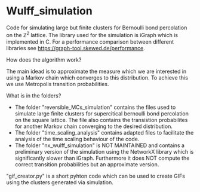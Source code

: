 # Wulff_simulation
Code for simulating large but finite clusters for Bernoulli bond percolation on the $\mathbb{Z}^2$ lattice.
The library used for the simulation is iGraph which is implemented in C. For a performance comparison between different libraries see https://graph-tool.skewed.de/performance.

How does the algorithm work?

The main idead is to approximate the measure which we are interested in using a Markov chain which converges to this distribution. To achieve this we use Metropolis transition probabilities.

What is in the folders?

- The folder "reversible_MCs_simulation" contains the files used to simulate large finite clusters for supercitical bernoulli bond percolation on the square lattice. The file also contains the transistion probabilites for another Markov chain converging to the desired distribution.
- The folder "time_scaling_analysis" contains adapted files to facilitate the analysis of the time scaling behaviour of the code.
- The folder "nx_wulff_simulation" is NOT MAINTAINED and contains a preliminary version of the simulation using the NetworkX library which is significantly slower than iGraph. Furthermore it does NOT compute the correct transition probabilities but an approximate version.

"gif_creator.py" is a short pyhton code which can be used to create GIFs using the clusters generated via simulation.
